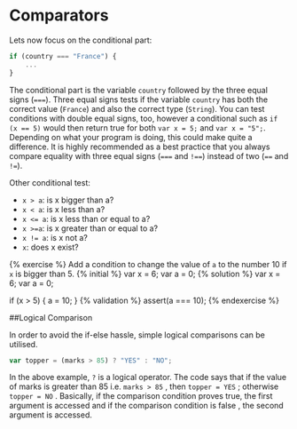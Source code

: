 # Comparators

Lets now focus on the conditional part:

```javascript
if (country === "France") {
    ...
}
```

The conditional part is the variable `country` followed by the three equal signs (`===`). Three equal signs tests if the variable `country` has both the correct value (`France`) and also the correct type (`String`). You can test conditions with double equal signs, too, however a conditional such as `if (x == 5)` would then return true for both `var x = 5;` and `var x = "5";`. Depending on what your program is doing, this could make quite a difference.  It is highly recommended as a best practice that you always compare equality with three equal signs (`===` and `!==`) instead of two (`==` and `!=`).

Other conditional test:

* ```x > a```: is x bigger than a?
* ```x < a```: is x less than a?
* ```x <= a```: is x less than or equal to a?
* ```x >=a```: is x greater than or equal to a?
* ```x != a```: is x not a?
* ```x```: does x exist?


{% exercise %}
Add a condition to change the value of `a` to the number 10 if `x` is bigger than 5.
{% initial %}
var x = 6;
var a = 0;
{% solution %}
var x = 6;
var a = 0;

if (x > 5) {
    a = 10;
}
{% validation %}
assert(a === 10);
{% endexercise %}

##Logical Comparison

In order to avoid the if-else hassle, simple logical comparisons can be utilised.

```js
var topper = (marks > 85) ? "YES" : "NO";
```

In the above example, `?` is a logical operator. The code says that if the value of marks is greater than 85 i.e. `marks > 85` , then `topper = YES` ; otherwise `topper = NO` . Basically, if the comparison condition proves true, the first argument is accessed and if the comparison condition is false , the second argument is accessed.

